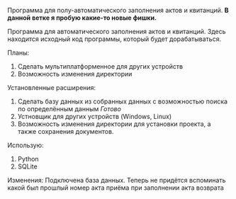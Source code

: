 Программа для полу-автоматического заполнения актов и квитанций.
**В данной ветке я пробую какие-то новые фишки.**

Программа для автоматического заполнения актов и квитанций.
Здесь находится исходный код программы, который будет дорабатываться.

Планы:
1. Сделать мультиплатформенное для других устройств
2. Возможность изменения директории

Установленные расширения:

1. Сделать базу данных из собранных данных с возможностью поиска по определённым данным *Готово* 
2. Устновщик для других устройств (Windows, Linux)
3. Возможность изменения директории для установки проекта, а также сохранения документов.

Использую:
1. Python
2. SQLite

Изменения: Подключена база данных. Теперь не придётся вспоминать какой был прошлый номер акта приёма при заполнении акта возврата